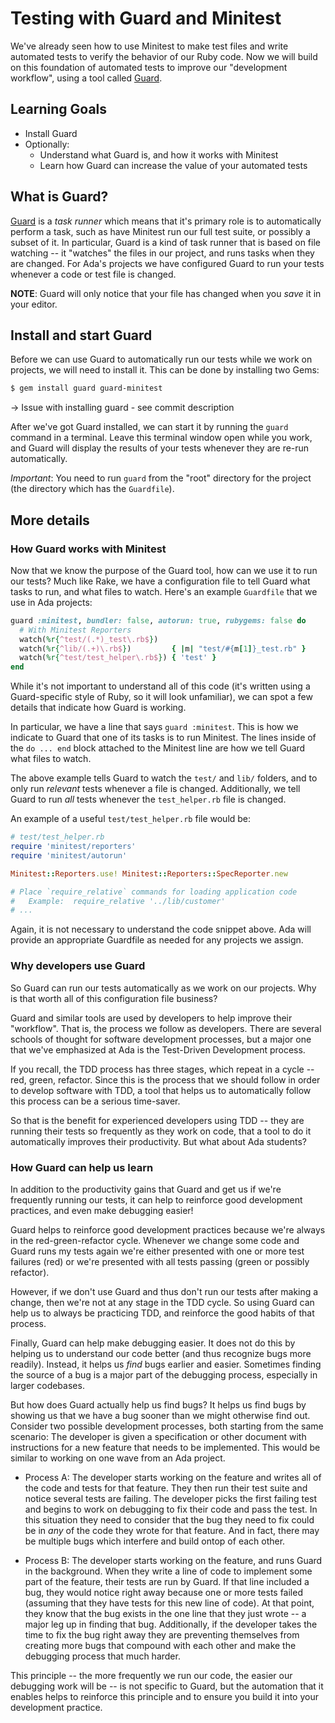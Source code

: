 # Testing with Guard and Minitest
We've already seen how to use Minitest to make test files and write automated tests to verify the behavior of our Ruby code. Now we will build on this foundation of automated tests to improve our "development workflow", using a tool called [Guard](https://github.com/guard/guard).

## Learning Goals
- Install Guard
- Optionally:
    - Understand what Guard is, and how it works with Minitest
    - Learn how Guard can increase the value of your automated tests

## What is Guard?
[Guard](https://github.com/guard/guard) is a _task runner_ which means that it's primary role is to automatically perform a task, such as have Minitest run our full test suite, or possibly a subset of it. In particular, Guard is a kind of task runner that is based on file watching -- it "watches" the files in our project, and runs tasks when they are changed. For Ada's projects we have configured Guard to run your tests whenever a code or test file is changed.

**NOTE**: Guard will only notice that your file has changed when you _save_ it in your editor.

## Install and start Guard
Before we can use Guard to automatically run our tests while we work on projects, we will need to install it. This can be done by installing two Gems:

```bash
$ gem install guard guard-minitest
```

-> Issue with installing guard - see commit description

After we've got Guard installed, we can start it by running the `guard` command in a terminal. Leave this terminal window open while you work, and Guard will display the results of your tests whenever they are re-run automatically.

_Important_: You need to run `guard` from the "root" directory for the project (the directory which has the `Guardfile`).

## More details
### How Guard works with Minitest
Now that we know the purpose of the Guard tool, how can we use it to run our tests? Much like Rake, we have a configuration file to tell Guard what tasks to run, and what files to watch. Here's an example `Guardfile` that we use in Ada projects:

```ruby
guard :minitest, bundler: false, autorun: true, rubygems: false do
  # With Minitest Reporters
  watch(%r{^test/(.*)_test\.rb$})
  watch(%r{^lib/(.+)\.rb$})         { |m| "test/#{m[1]}_test.rb" }
  watch(%r{^test/test_helper\.rb$}) { 'test' }
end
```

While it's not important to understand all of this code (it's written using a Guard-specific style of Ruby, so it will look unfamiliar), we can spot a few details that indicate how Guard is working.

In particular, we have a line that says `guard :minitest`. This is how we indicate to Guard that one of its tasks is to run Minitest. The lines inside of the `do ... end` block attached to the Minitest line are how we tell Guard what files to watch.

The above example tells Guard to watch the `test/` and `lib/` folders, and to only run _relevant_ tests whenever a file is changed. Additionally, we tell Guard to run _all_ tests whenever the `test_helper.rb` file is changed.

An example of a useful `test/test_helper.rb` file would be:

```ruby
# test/test_helper.rb
require 'minitest/reporters'
require 'minitest/autorun'

Minitest::Reporters.use! Minitest::Reporters::SpecReporter.new

# Place `require_relative` commands for loading application code
#   Example:  require_relative '../lib/customer'
# ...
```

Again, it is not necessary to understand the code snippet above. Ada will provide an appropriate Guardfile as needed for any projects we assign.

### Why developers use Guard
So Guard can run our tests automatically as we work on our projects. Why is that worth all of this configuration file business?

Guard and similar tools are used by developers to help improve their "workflow". That is, the process we follow as developers. There are several schools of thought for software development processes, but a major one that we've emphasized at Ada is the Test-Driven Development process.

If you recall, the TDD process has three stages, which repeat in a cycle -- red, green, refactor. Since this is the process that we should follow in order to develop software with TDD, a tool that helps us to automatically follow this process can be a serious time-saver.

So that is the benefit for experienced developers using TDD -- they are running their tests so frequently as they work on code, that a tool to do it automatically improves their productivity. But what about Ada students?

### How Guard can help us learn
In addition to the productivity gains that Guard and get us if we're frequently running our tests, it can help to reinforce good development practices, and even make debugging easier!

Guard helps to reinforce good development practices because we're always in the red-green-refactor cycle. Whenever we change some code and Guard runs my tests again we're either presented with one or more test failures (red) or we're presented with all tests passing (green or possibly refactor).

However, if we don't use Guard and thus don't run our tests after making a change, then we're not at any stage in the TDD cycle. So using Guard can help us to always be practicing TDD, and reinforce the good habits of that process.

Finally, Guard can help make debugging easier. It does not do this by helping us to understand our code better (and thus recognize bugs more readily). Instead, it helps us _find_ bugs earlier and easier. Sometimes finding the source of a bug is a major part of the debugging process, especially in larger codebases.

But how does Guard actually help us find bugs? It helps us find bugs by showing us that we have a bug sooner than we might otherwise find out. Consider two possible development processes, both starting from the same scenario: The developer is given a specification or other document with instructions for a new feature that needs to be implemented. This would be similar to working on one wave from an Ada project.

* Process A: The developer starts working on the feature and writes all of the code and tests for that feature. They then run their test suite and notice several tests are failing. The developer picks the first failing test and begins to work on debugging to fix their code and pass the test. In this situation they need to consider that the bug they need to fix could be in _any_ of the code they wrote for that feature. And in fact, there may be multiple bugs which interfere and build ontop of each other.

* Process B: The developer starts working on the feature, and runs Guard in the background. When they write a line of code to implement some part of the feature, their tests are run by Guard. If that line included a bug, they would notice right away because one or more tests failed (assuming that they have tests for this new line of code). At that point, they know that the bug exists in the one line that they just wrote -- a major leg up in finding that bug. Additionally, if the developer takes the time to fix the bug right away they are preventing themselves from creating more bugs that compound with each other and make the debugging process that much harder.

This principle -- the more frequently we run our code, the easier our debugging work will be -- is not specific to Guard, but the automation that it enables helps to reinforce this principle and to ensure you build it into your development practice.
